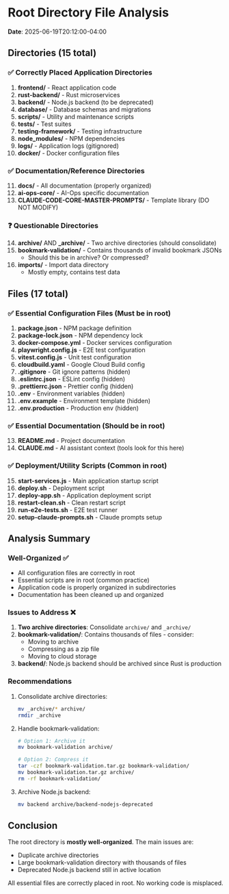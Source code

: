 # Root Directory File Analysis
**Date**: 2025-06-19T20:12:00-04:00

## Directories (15 total)

### ✅ Correctly Placed Application Directories
1. **frontend/** - React application code
2. **rust-backend/** - Rust microservices 
3. **backend/** - Node.js backend (to be deprecated)
4. **database/** - Database schemas and migrations
5. **scripts/** - Utility and maintenance scripts
6. **tests/** - Test suites
7. **testing-framework/** - Testing infrastructure
8. **node_modules/** - NPM dependencies
9. **logs/** - Application logs (gitignored)
10. **docker/** - Docker configuration files

### ✅ Documentation/Reference Directories
11. **docs/** - All documentation (properly organized)
12. **ai-ops-core/** - AI-Ops specific documentation
13. **CLAUDE-CODE-CORE-MASTER-PROMPTS/** - Template library (DO NOT MODIFY)

### ❓ Questionable Directories
14. **archive/** AND **_archive/** - Two archive directories (should consolidate)
15. **bookmark-validation/** - Contains thousands of invalid bookmark JSONs
    - Should this be in archive? Or compressed?
16. **imports/** - Import data directory
    - Mostly empty, contains test data

## Files (17 total)

### ✅ Essential Configuration Files (Must be in root)
1. **package.json** - NPM package definition
2. **package-lock.json** - NPM dependency lock
3. **docker-compose.yml** - Docker services configuration
4. **playwright.config.js** - E2E test configuration
5. **vitest.config.js** - Unit test configuration
6. **cloudbuild.yaml** - Google Cloud Build config
7. **.gitignore** - Git ignore patterns (hidden)
8. **.eslintrc.json** - ESLint config (hidden)
9. **.prettierrc.json** - Prettier config (hidden)
10. **.env** - Environment variables (hidden)
11. **.env.example** - Environment template (hidden)
12. **.env.production** - Production env (hidden)

### ✅ Essential Documentation (Should be in root)
13. **README.md** - Project documentation
14. **CLAUDE.md** - AI assistant context (tools look for this here)

### ✅ Deployment/Utility Scripts (Common in root)
15. **start-services.js** - Main application startup script
16. **deploy.sh** - Deployment script
17. **deploy-app.sh** - Application deployment script
18. **restart-clean.sh** - Clean restart script
19. **run-e2e-tests.sh** - E2E test runner
20. **setup-claude-prompts.sh** - Claude prompts setup

## Analysis Summary

### Well-Organized ✅
- All configuration files are correctly in root
- Essential scripts are in root (common practice)
- Application code is properly organized in subdirectories
- Documentation has been cleaned up and organized

### Issues to Address ❌
1. **Two archive directories**: Consolidate `archive/` and `_archive/`
2. **bookmark-validation/**: Contains thousands of files - consider:
   - Moving to archive
   - Compressing as a zip file
   - Moving to cloud storage
3. **backend/**: Node.js backend should be archived since Rust is production

### Recommendations
1. Consolidate archive directories:
   ```bash
   mv _archive/* archive/
   rmdir _archive
   ```

2. Handle bookmark-validation:
   ```bash
   # Option 1: Archive it
   mv bookmark-validation archive/

   # Option 2: Compress it
   tar -czf bookmark-validation.tar.gz bookmark-validation/
   mv bookmark-validation.tar.gz archive/
   rm -rf bookmark-validation/
   ```

3. Archive Node.js backend:
   ```bash
   mv backend archive/backend-nodejs-deprecated
   ```

## Conclusion
The root directory is **mostly well-organized**. The main issues are:
- Duplicate archive directories
- Large bookmark-validation directory with thousands of files
- Deprecated Node.js backend still in active location

All essential files are correctly placed in root. No working code is misplaced.